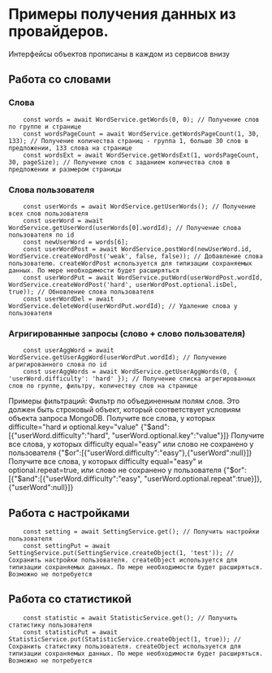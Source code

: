 
# Примеры получения данных из провайдеров.
Интерфейсы объектов прописаны в каждом из сервисов внизу
## Работа со словами
### Слова
        const words = await WordService.getWords(0, 0); // Получение слов по группе и странице
        const wordsPageCount = await WordService.getWordsPageCount(1, 30, 133); // Получение количества страниц - группа 1, больше 30 слов в предложении, 133 слова на странице
        const wordsExt = await WordService.getWordsExt(1, wordsPageCount, 30, pageSize); // Получение слов с заданием количества слов в предложении и размером страницы

### Слова пользователя
        const userWords = await WordService.getUserWords(); // Получение всех слов пользователя
        const userWord = await WordService.getUserWord(userWords[0].wordId); // Получение слова пользователя по id
        const newUserWord = words[6];
        const userWordPost = await WordService.postWord(newUserWord.id, WordService.createWordPost('weak', false, false)); // Добавление слова пользователю. createWordPost используется для типизации сохраняемых данных. По мере необходимости будет расширяться
        const userWordPut = await WordService.putWord(userWordPost.wordId, WordService.createWordPost('hard', userWordPost.optional.isDel, true)); // Обновление слова пользователя
        const userWordDel = await WordService.deleteWord(userWordPut.wordId); // Удаление слова у пользователя

### Агригированные запросы (слово + слово пользователя)
        const userAggWord = await WordService.getUserAggWord(userWordPut.wordId); // Получение агригированного слова по id
        const userAggWords = await WordService.getUserAggWords(0, { 'userWord.difficulty': 'hard' }); // Получение списка агрегированных слов по группе, фильтру, количеству слов на странице
Примеры фильтраций:
Фильтр по объединенным полям слов. Это должен быть строковый объект, который соответствует условиям объекта запроса MongoDB.
Получите все слова, у которых difficulte="hard и optional.key="value"
        {"$and":[{"userWord.difficulty":"hard", "userWord.optional.key":"value"}]}
Получите все слова, у которых difficulty equal="easy" или слово не сохранено у пользователя
        {"$or":[{"userWord.difficulty":"easy"},{"userWord":null}]}
Получите все слова, у которых difficulty equal="easy" и optional.repeat=true, или слово не сохранено у пользователя
        {"$or":[{"$and":[{"userWord.difficulty":"easy", "userWord.optional.repeat":true}]},{"userWord":null}]}

## Работа с настройками
        const setting = await SettingService.get(); // Получить настройки пользователя
        const settingPut = await SettingService.put(SettingService.createObject(1, 'test')); // Сохранить настройки пользователя. createObject используется для типизации сохраняемых данных. По мере необходимости будет расширяться. Возможно не потребуется

## Работа со статистикой
        const statistic = await StatisticService.get(); // Получить статистику пользователя
        const statisticPut = await StatisticService.put(StatisticService.createObject(1, true)); // Сохранить статистику пользователя. createObject используется для типизации сохраняемых данных. По мере необходимости будет расширяться. Возможно не потребуется

